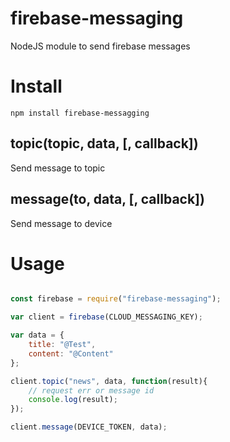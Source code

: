 # firebase-messaging
NodeJS module to send firebase messages

# Install
`npm install firebase-messagging`

## topic(topic, data, [, callback])
Send message to topic

## message(to, data, [, callback])
Send message to device
 
# Usage

```javascript

const firebase = require("firebase-messaging");

var client = firebase(CLOUD_MESSAGING_KEY);

var data = {
    title: "@Test",
    content: "@Content"
};

client.topic("news", data, function(result){
	// request err or message id
	console.log(result);	
});

client.message(DEVICE_TOKEN, data);

```
